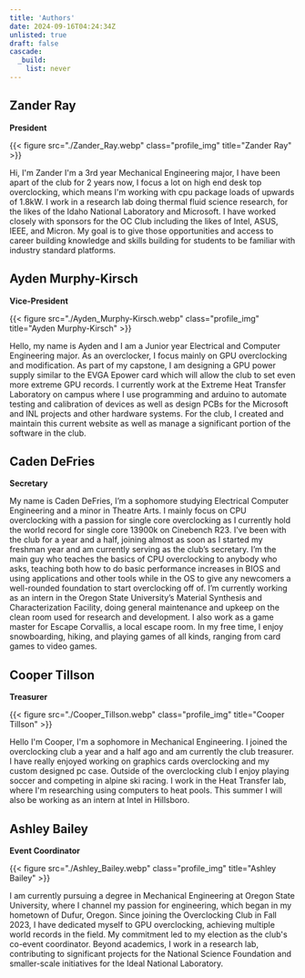 ```yaml
---
title: 'Authors'
date: 2024-09-16T04:24:34Z
unlisted: true
draft: false
cascade:
  _build:
    list: never
---
```


## Zander Ray

**President**

{{< figure src="./Zander_Ray.webp" class="profile_img" title="Zander Ray" >}}

Hi, I'm Zander I'm a 3rd year Mechanical Engineering major, I have been apart of the club for 2 years now, I focus a lot on high end desk top overclocking, which means I'm working with cpu package loads of upwards of 1.8kW. I work in a research lab doing thermal fluid science research, for the likes of the Idaho National Laboratory and Microsoft. I have worked closely with sponsors for the OC Club including the likes of Intel, ASUS, IEEE, and Micron. My goal is to give those opportunities and access to career building knowledge and skills building for students to be familiar with industry standard platforms.

## Ayden Murphy-Kirsch

**Vice-President**

{{< figure src="./Ayden_Murphy-Kirsch.webp" class="profile_img" title="Ayden Murphy-Kirsch" >}}

Hello, my name is Ayden and I am a Junior year Electrical and Computer Engineering major. As an overclocker, I focus mainly on GPU overclocking and modification. As part of my capstone, I am designing a GPU power supply similar to the EVGA Epower card which will allow the club to set even more extreme GPU records. I currently work at the Extreme Heat Transfer Laboratory on campus where I use programming and arduino to automate testing and calibration of devices as well as design PCBs for the Microsoft and INL projects and other hardware systems. For the club, I created and maintain this current website as well as manage a significant portion of the software in the club.

## Caden DeFries

**Secretary**

My name is Caden DeFries, I’m a sophomore studying Electrical Computer Engineering and a minor in Theatre Arts. I mainly focus on CPU overclocking with a passion for single core overclocking as I currently hold the world record for single core 13900k on Cinebench R23. I’ve been with the club for a year and a half, joining almost as soon as I started my freshman year and am currently serving as the club’s secretary. I’m the main guy who teaches the basics of CPU overclocking to anybody who asks, teaching both how to do basic performance increases in BIOS and using applications and other tools while in the OS to give any newcomers a well-rounded foundation to start overclocking off of. I’m currently working as an intern in the Oregon State University’s Material Synthesis and Characterization Facility, doing general maintenance and upkeep on the clean room used for research and development. I also work as a game master for Escape Corvallis, a local escape room. In my free time, I enjoy snowboarding, hiking, and playing games of all kinds, ranging from card games to video games.

## Cooper Tillson

**Treasurer**

{{< figure src="./Cooper_Tillson.webp" class="profile_img" title="Cooper Tillson" >}}

Hello I'm Cooper, I'm a sophomore in Mechanical Engineering. I joined the overclocking club a year and a half ago and am currently the club treasurer. I have really enjoyed working on graphics cards overclocking and my custom designed pc case. Outside of the overclocking club I enjoy playing soccer and competing in alpine ski racing. I work in the Heat Transfer lab, where I'm researching using computers to heat pools. This summer I will also be working as an intern at Intel in Hillsboro.

## Ashley Bailey

**Event Coordinator**

{{< figure src="./Ashley_Bailey.webp" class="profile_img" title="Ashley Bailey" >}}

I am currently pursuing a degree in Mechanical Engineering at Oregon State University, where I channel my passion for engineering, which began in my hometown of Dufur, Oregon. Since joining the Overclocking Club in Fall 2023, I have dedicated myself to GPU overclocking, achieving multiple world records in the field. My commitment led to my election as the club's co-event coordinator. Beyond academics, I work in a research lab, contributing to significant projects for the National Science Foundation and smaller-scale initiatives for the Ideal National Laboratory.
